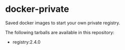 # docker-private
Saved docker images to start your own private registry.

The following tarballs are available in this repository:

* registry:2.4.0
